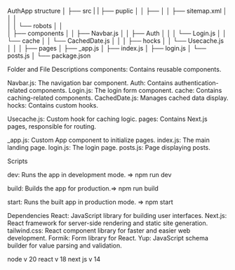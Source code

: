 AuthApp structure
│
├── src
|   |
    ├── puplic
│   │   ├── 
│   │   ├── sitemap.xml
│   │   │  
│   │   └──  robots 
│   │       
│   ├── components
│   │   ├── Navbar.js
│   │   ├── Auth
│   │   │   └── Login.js
│   │   └── cache
│   │       └── CachedDate.js
│   │
│   ├── hocks
│   │   └── Usecache.js
│   │
│   ├── pages
│       ├── _app.js
│       ├── index.js
│       ├── login.js
│       └── posts.js
│
└── package.json

Folder and File Descriptions
components: Contains reusable components.

Navbar.js: The navigation bar component.
Auth: Contains authentication-related components.
Login.js: The login form component.
cache: Contains caching-related components.
CachedDate.js: Manages cached data display.
hocks: Contains custom hooks.

Usecache.js: Custom hook for caching logic.
pages: Contains Next.js pages, responsible for routing.

_app.js: Custom App component to initialize pages.
index.js: The main landing page.
login.js: The login page.
posts.js: Page displaying posts.


Scripts

dev: Runs the app in development mode. => npm run dev


build: Builds the app for production.=> npm run build


start: Runs the built app in production mode. => npm start



Dependencies
React: JavaScript library for building user interfaces.
Next.js: React framework for server-side rendering and static site generation.
tailwind.css: React component library for faster and easier web development.
Formik: Form library for React.
Yup: JavaScript schema builder for value parsing and validation.



node v 20 
react v 18
next js v 14 







